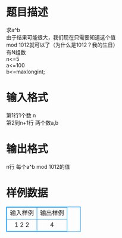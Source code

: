 # 

 
 # 题目描述 
求a^b&nbsp;<BR>由于结果可能很大，我们现在只需要知道这个值<BR>mod&nbsp;1012就可以了（为什么是1012？我的生日）<BR>有N组数<BR>n&lt;=5<BR>a&lt;=100<BR>b&lt;=maxlongint;<BR> 

 
 # 输入格式 
第1行1个数&nbsp;n<BR>第2到n+1行&nbsp;两个数a,b<BR> 

 
 # 输出格式 
n行&nbsp;每个a^b&nbsp;mod&nbsp;1012的值<BR> 
# 样例数据
<style>
        table,table tr th, table tr td { border:1px solid #0094ff; }
        table { width: 200px; min-height: 25px; line-height: 25px; text-align: center; border-collapse: collapse;}   
    </style>
<table>
	<tr>
		<td>输入样例</td>
		<td>输出样例</td>
	</tr>
<tr><td>1
2 2
</td><td>4
</td></tr></table>
